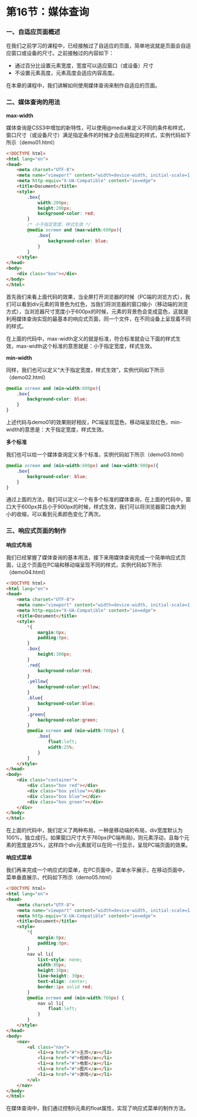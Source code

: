 # 第16节：媒体查询

### 一、自适应页面概述

在我们之前学习的课程中，已经接触过了自适应的页面，简单地说就是页面会自适应窗口或设备的尺寸。之前接触过的内容如下：

* 通过百分比设置元素宽度，宽度可以适应窗口（或设备）尺寸
* 不设置元素高度，元素高度会适应内容高度。

在本章的课程中，我们讲解如何使用媒体查询来制作自适应的页面。

### 二、媒体查询的用法

**max-width**

媒体查询是CSS3中增加的新特性，可以使用@media来定义不同的条件和样式，窗口尺寸（或设备尺寸）满足指定条件的时候才会应用指定的样式，实例代码如下所示（demo01.html）

``` html
<!DOCTYPE html>
<html lang="en">
<head>
	<meta charset="UTF-8">
	<meta name="viewport" content="width=device-width, initial-scale=1.0">
	<meta http-equiv="X-UA-Compatible" content="ie=edge">
	<title>Document</title>
	<style>
		.box{
			width:200px;
			height:200px;
			background-color: red;
		}
        /* 小于指定宽度，样式生效 */
		@media screen and (max-width:600px){
			.box{
				background-color: blue;
			}
		}
	</style>
</head>
<body>
	<div class="box"></div>
</body>
</html>
```

首先我们来看上面代码的效果，当全屏打开浏览器的时候（PC端的浏览方式），我们可以看到div元素的背景色为红色，当我们将浏览器的窗口缩小（移动端的浏览方式），当浏览器尺寸宽度小于600px的时候，元素的背景色会变成蓝色，这就是利用媒体查询实现的最基本的响应式页面，同一个文件，在不同设备上呈现着不同的样式。

在上面的代码中，max-width定义的就是标准，符合标准就会让下面的样式生效，max-width这个标准的意思就是：小于指定宽度，样式生效。

**min-width**

同样，我们也可以定义“大于指定宽度，样式生效”，实例代码如下所示（demo02.html）

``` css
@media screen and (min-width:600px){
    .box{
        background-color: blue;
    }
}
```

上述代码与demo01的效果刚好相反，PC端呈现蓝色，移动端呈现红色，min-width的意思是：大于指定宽度，样式生效。


**多个标准**

我们也可以给一个媒体查询定义多个标准，实例代码如下所示（demo03.html）

``` css
@media screen and (min-width:600px) and (max-width:900px){
    .box{
        background-color: blue;
    }
}
```

通过上面的方法，我们可以定义一个有多个标准的媒体查询，在上面的代码中，窗口大于600px并且小于900px的时候，样式生效，我们可以将浏览器窗口由大到小的收缩，可以看到元素颜色变化了两次。


### 三、响应式页面的制作

**响应式布局**

我们已经掌握了媒体查询的基本用法，接下来用媒体查询完成一个简单响应式页面，让这个页面在PC端和移动端呈现不同的样式，实例代码如下所示（demo04.html）

``` html
<!DOCTYPE html>
<html lang="en">
<head>
    <meta charset="UTF-8">
    <meta name="viewport" content="width=device-width, initial-scale=1.0">
    <meta http-equiv="X-UA-Compatible" content="ie=edge">
    <title>Document</title>
    <style>
        *{
            margin:0px;
            padding:0px;
        }
        .box{
            height:300px;
        }
        .red{
            background-color:red;
        }
        .yellow{
            background-color:yellow;
        }
        .blue{
            background-color:blue;
        }
        .green{
            background-color:green;
        }
        @media screen and (min-width:760px) {
            .box{
                float:left;
                width:25%;
            }
        }
    </style>
</head>
<body>
    <div class="container">
        <div class="box red"></div>
        <div class="box yellow"></div>
        <div class="box blue"></div>
        <div class="box green"></div>
    </div>
</body>
</html>
```

在上面的代码中，我们定义了两种布局，一种是移动端的布局，div宽度默认为100%，独立成行。如果窗口尺寸大于760px(PC端布局)，则元素浮动，且每个元素的宽度是25%，这样四个div元素就可以在同一行显示，呈现PC端页面的效果。

**响应式菜单**

我们再来完成一个响应式的菜单，在PC页面中，菜单水平展示，在移动页面中，菜单垂直展示，代码如下所示（demo05.html）

``` html
<!DOCTYPE html>
<html lang="en">
<head>
    <meta charset="UTF-8">
    <meta name="viewport" content="width=device-width, initial-scale=1.0">
    <meta http-equiv="X-UA-Compatible" content="ie=edge">
    <title>Document</title>
    <style>
        *{
            margin:0px;
            padding:0px;
        }
        nav ul li{
            list-style: none;
            width:80px;
            height:30px;
            line-height: 30px;
            text-align: center;
            border:1px solid red;
        }
        @media screen and (min-width:760px) {
            nav ul li{
                float:left;
            }
        }
    </style>
</head>
<body>
    <nav>
        <ul class="nav">
            <li><a href="#">主页</a></li>
            <li><a href="#">视频</a></li>
            <li><a href="#">电影</a></li>
            <li><a href="#">图片</a></li>
            <li><a href="#">游戏</a></li>
        </ul>
    </nav>
</body>
</html>
```

在媒体查询中，我们通过控制li元素的float属性，实现了响应式菜单的制作方法。


